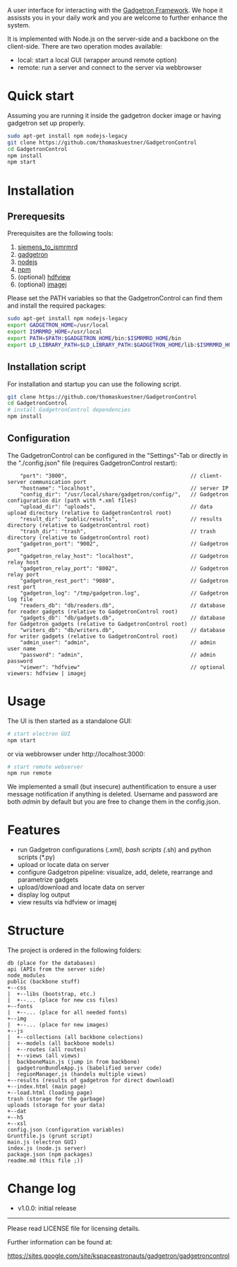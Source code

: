 A user interface for interacting with the <a href="https://github.com/gadgetron/gadgetron">Gadgetron Framework</a>. We hope it assissts you in your daily work and you are welcome to further enhance the system.

It is implemented with Node.js on the server-side and a backbone on the client-side. There are two operation modes available:
- local: start a local GUI (wrapper around remote option)
- remote: run a server and connect to the server via webbrowser

# Quick start
Assuming you are running it inside the gadgetron docker image or having gadgetron set up properly.
```bash
sudo apt-get install npm nodejs-legacy
git clone https://github.com/thomaskuestner/GadgetronControl
cd GadgetronControl
npm install
npm start
```

# Installation
## Prerequesits 
Prerequisites are the following tools:<br/>
1. [siemens_to_ismrmrd](https://github.com/ismrmrd/siemens_to_ismrmrd)<br/>
2. [gadgetron](https://github.com/gadgetron/gadgetron)<br/>
3. [nodejs](https://nodejs.org/en/)<br/>
4. [npm](https://www.npmjs.com/)<br/>
5. (optional) [hdfview](https://support.hdfgroup.org/products/java/hdfview/)<br/>
6. (optional) [imagej](https://imagej.nih.gov/ij/download.html)<br/>

Please set the PATH variables so that the GadgetronControl can find them and install the required packages:
```bash
sudo apt-get install npm nodejs-legacy
export GADGETRON_HOME=/usr/local
export ISMRMRD_HOME=/usr/local
export PATH=$PATH:$GADGETRON_HOME/bin:$ISMRMRD_HOME/bin
export LD_LIBRARY_PATH=$LD_LIBRARY_PATH:$GADGETRON_HOME/lib:$ISMRMRD_HOME/lib
```
## Installation script
For installation and startup you can use the following script. 
```bash
git clone https://github.com/thomaskuestner/GadgetronControl
cd GadgetronControl
# install GadgetronControl dependencies
npm install
```
## Configuration
The GadgetronControl can be configured in the "Settings"-Tab or directly in the "./config.json" file (requires GadgetronControl restart):
```
    "port": "3000",                                       // client-server communication port
    "hostname": "localhost",                              // server IP
    "config_dir": "/usr/local/share/gadgetron/config/",   // Gadgetron configuration dir (path with *.xml files)
    "upload_dir": "uploads",                              // data upload directory (relative to GadgetronControl root)
    "result_dir": "public/results",                       // results directory (relative to GadgetronControl root)
    "trash_dir": "trash",                                 // trash directory (relative to GadgetronControl root)
    "gadgetron_port": "9002",                             // Gadgetron port
    "gadgetron_relay_host": "localhost",                  // Gadgetron relay host
    "gadgetron_relay_port": "8002",                       // Gadgetron relay port
    "gadgetron_rest_port": "9080",                        // Gadgetron rest port
    "gadgetron_log": "/tmp/gadgetron.log",                // Gadgetron log file
    "readers_db": "db/readers.db",                        // database for reader gadgets (relative to GadgetronControl root)
    "gadgets_db": "db/gadgets.db",                        // database for Gadgetron gadgets (relative to GadgetronControl root)
    "writers_db": "db/writers.db",                        // database for writer gadgets (relative to GadgetronControl root)
    "admin_user": "admin",                                // admin user name
    "password": "admin",                                  // admin password
    "viewer": "hdfview"                                   // optional viewers: hdfview | imagej
```

# Usage
The UI is then started as a standalone GUI:
```bash
# start electron GUI
npm start
```
or via webbrowser under http://localhost:3000:
```bash
# start remote webserver
npm run remote
```

We implemented a small (but insecure) authentification to ensure a user message notification if anything is deleted. Username and password are both _admin_ by default but you are free to change them in the config.json.

# Features
- run Gadgetron configurations (*.xml), bash scripts (*.sh) and python scripts (*.py)
- upload or locate data on server
- configure Gadgetron pipeline: visualize, add, delete, rearrange and parametrize gadgets
- upload/download and locate data on server
- display log output
- view results via hdfview or imagej

# Structure
The project is ordered in the following folders:
```
db (place for the databases)
api (APIs from the server side)
node_modules
public (backbone stuff)
+--css
|  +--libs (bootstrap, etc.)
|  +--... (place for new css files)
+--fonts
|  +--... (place for all needed fonts)
+--img
|  +--... (place for new images)
+--js
|  +--collections (all backbone colections)
|  +--models (all backbone models)
|  +--routes (all routes)
|  +--views (all views)
|  backboneMain.js (jump in from backbone)
|  gadgetronBundleApp.js (babelified server code)
|  regionManager.js (handels multiple views)
+--results (results of gadgetron for direct download)
+--index.html (main page)
+--load.html (loading page)
trash (storage for the garbage)
uploads (storage for your data)
+--dat
+--h5
+--xsl
config.json (configuration variables)
Gruntfile.js (grunt script)
main.js (electron GUI)
index.js (node.js server)
package.json (npm packages)
readme.md (this file ;))
```
# Change log
- v1.0.0: initial release

--------------------------------------------------------
Please read LICENSE file for licensing details.

Further information can be found at:

https://sites.google.com/site/kspaceastronauts/gadgetron/gadgetroncontrol

